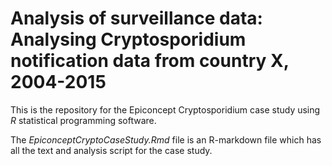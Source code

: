 # Analysis of surveillance data: Analysing Cryptosporidium notification data from country X, 2004-2015

This is the repository for the Epiconcept Cryptosporidium case study using *R* statistical programming software. 

The *EpiconceptCryptoCaseStudy.Rmd* file is an R-markdown file which has all the text and analysis script for the case study. 
